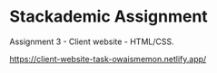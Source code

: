 # Stackademic Assignment

Assignment 3 - Client website - HTML/CSS.

https://client-website-task-owaismemon.netlify.app/
